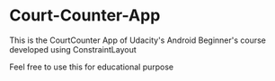 # Court-Counter-App
This is the CourtCounter App of Udacity's Android Beginner's course developed using ConstraintLayout

Feel free to use this for educational purpose
